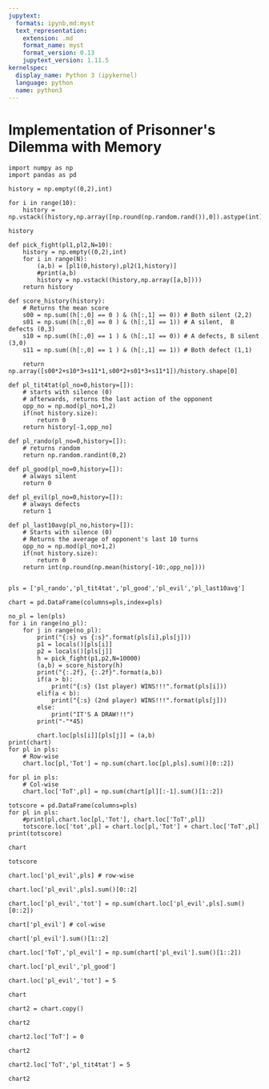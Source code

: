 ```yaml
---
jupytext:
  formats: ipynb,md:myst
  text_representation:
    extension: .md
    format_name: myst
    format_version: 0.13
    jupytext_version: 1.11.5
kernelspec:
  display_name: Python 3 (ipykernel)
  language: python
  name: python3
---
```


# Implementation of Prisonner's Dilemma with Memory

```{code-cell} ipython3
import numpy as np
import pandas as pd
```

```{code-cell} ipython3
history = np.empty((0,2),int)
```

```{code-cell} ipython3
for i in range(10):
    history = np.vstack((history,np.array([np.round(np.random.rand()),0]).astype(int)))
```

```{code-cell} ipython3
history
```

```{code-cell} ipython3
def pick_fight(pl1,pl2,N=10):
    history = np.empty((0,2),int)
    for i in range(N):
        (a,b) = [pl1(0,history),pl2(1,history)]
        #print(a,b)
        history = np.vstack((history,np.array([a,b])))
    return history

def score_history(history):
    # Returns the mean score
    s00 = np.sum((h[:,0] == 0 ) & (h[:,1] == 0)) # Both silent (2,2)
    s01 = np.sum((h[:,0] == 0 ) & (h[:,1] == 1)) # A silent,  B defects (0,3)
    s10 = np.sum((h[:,0] == 1 ) & (h[:,1] == 0)) # A defects, B silent (3,0)
    s11 = np.sum((h[:,0] == 1 ) & (h[:,1] == 1)) # Both defect (1,1)
    
    return np.array([s00*2+s10*3+s11*1,s00*2+s01*3+s11*1])/history.shape[0]
```

```{code-cell} ipython3
def pl_tit4tat(pl_no=0,history=[]):
    # starts with silence (0)
    # afterwards, returns the last action of the opponent
    opp_no = np.mod(pl_no+1,2)
    if(not history.size):
        return 0
    return history[-1,opp_no]

def pl_rando(pl_no=0,history=[]):
    # returns random
    return np.random.randint(0,2)

def pl_good(pl_no=0,history=[]):
    # always silent
    return 0

def pl_evil(pl_no=0,history=[]):
    # always defects
    return 1

def pl_last10avg(pl_no,history=[]):
    # Starts with silence (0)
    # Returns the average of opponent's last 10 turns
    opp_no = np.mod(pl_no+1,2)
    if(not history.size):
        return 0
    return int(np.round(np.mean(history[-10:,opp_no])))
    
```

```{code-cell} ipython3
pls = ['pl_rando','pl_tit4tat','pl_good','pl_evil','pl_last10avg']
```

```{code-cell} ipython3
chart = pd.DataFrame(columns=pls,index=pls)

no_pl = len(pls)
for i in range(no_pl):
    for j in range(no_pl):
        print("{:s} vs {:s}".format(pls[i],pls[j]))
        p1 = locals()[pls[i]]
        p2 = locals()[pls[j]]
        h = pick_fight(p1,p2,N=10000)
        (a,b) = score_history(h)
        print("{:.2f}, {:.2f}".format(a,b))
        if(a > b):
            print("{:s} (1st player) WINS!!!".format(pls[i]))
        elif(a < b):
            print("{:s} (2nd player) WINS!!!".format(pls[j]))
        else:
            print("IT'S A DRAW!!!")
        print("-"*45)
        
        chart.loc[pls[i]][pls[j]] = (a,b)
print(chart)
for pl in pls:
    # Row-wise        
    chart.loc[pl,'Tot'] = np.sum(chart.loc[pl,pls].sum()[0::2])

for pl in pls:
    # Col-wise
    chart.loc['ToT',pl] = np.sum(chart[pl][:-1].sum()[1::2])
    
totscore = pd.DataFrame(columns=pls)
for pl in pls:
    #print(pl,chart.loc[pl,'Tot'], chart.loc['ToT',pl])
    totscore.loc['tot',pl] = chart.loc[pl,'Tot'] + chart.loc['ToT',pl]
print(totscore)
```

```{code-cell} ipython3
chart
```

```{code-cell} ipython3
totscore
```

```{code-cell} ipython3
chart.loc['pl_evil',pls] # row-wise
```

```{code-cell} ipython3
chart.loc['pl_evil',pls].sum()[0::2]
```

```{code-cell} ipython3
chart.loc['pl_evil','tot'] = np.sum(chart.loc['pl_evil',pls].sum()[0::2])
```

```{code-cell} ipython3
chart['pl_evil'] # col-wise
```

```{code-cell} ipython3
chart['pl_evil'].sum()[1::2]
```

```{code-cell} ipython3
chart.loc['ToT','pl_evil'] = np.sum(chart['pl_evil'].sum()[1::2])
```

```{code-cell} ipython3
chart.loc['pl_evil','pl_good']
```

```{code-cell} ipython3
chart.loc['pl_evil','tot'] = 5
```

```{code-cell} ipython3
chart
```

```{code-cell} ipython3
chart2 = chart.copy()
```

```{code-cell} ipython3
chart2
```

```{code-cell} ipython3
chart2.loc['ToT'] = 0
```

```{code-cell} ipython3
chart2
```

```{code-cell} ipython3
chart2.loc['ToT','pl_tit4tat'] = 5
```

```{code-cell} ipython3
chart2
```

```{code-cell} ipython3

```
